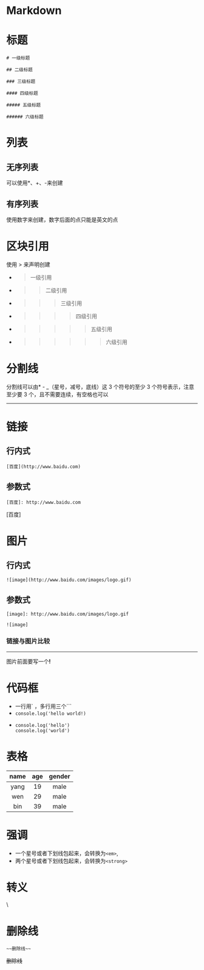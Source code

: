 # Markdown

# 标题

`# 一级标题`

`## 二级标题`

`### 三级标题`

`#### 四级标题`

`##### 五级标题`

`###### 六级标题`

# 列表

## 无序列表

可以使用\*、+、-来创建

## 有序列表

使用数字来创建，数字后面的点只能是英文的点

# 区块引用

使用 > 来声明创建

- > 一级引用
- > > 二级引用
- > > > 三级引用
- > > > > 四级引用
- > > > > > 五级引用
- > > > > > > 六级引用

# 分割线

分割线可以由\* - \_（星号，减号，底线）这 3 个符号的至少 3 个符号表示，注意至少要 3 个，且不需要连续，有空格也可以

---

# 链接

## 行内式

`[百度](http://www.baidu.com)`

## 参数式

`[百度]: http://www.baidu.com`

[百度]

# 图片

## 行内式

`![image](http://www.baidu.com/images/logo.gif)`

## 参数式

`[image]: http://www.baidu.com/images/logo.gif`

`![image]`

### 链接与图片比较

---

图片前面要写一个<strong>!</strong>

# 代码框

- 一行用` ，多行用三个```
- `console.log('hello world!)`
- ```
  console.log('hello')
  console.log('world')
  ```

# 表格

| name | age | gender |
| :--: | :-: | :----: |
| yang | 19  |  male  |
| wen  | 29  |  male  |
| bin  | 39  |  male  |

# 强调

- 一个星号或者下划线包起来，会转换为`<em>`,
- 两个星号或者下划线包起来，会转换为`<strong>`

# 转义

\

# 删除线

`~~删除线~~`

~~删除线~~
